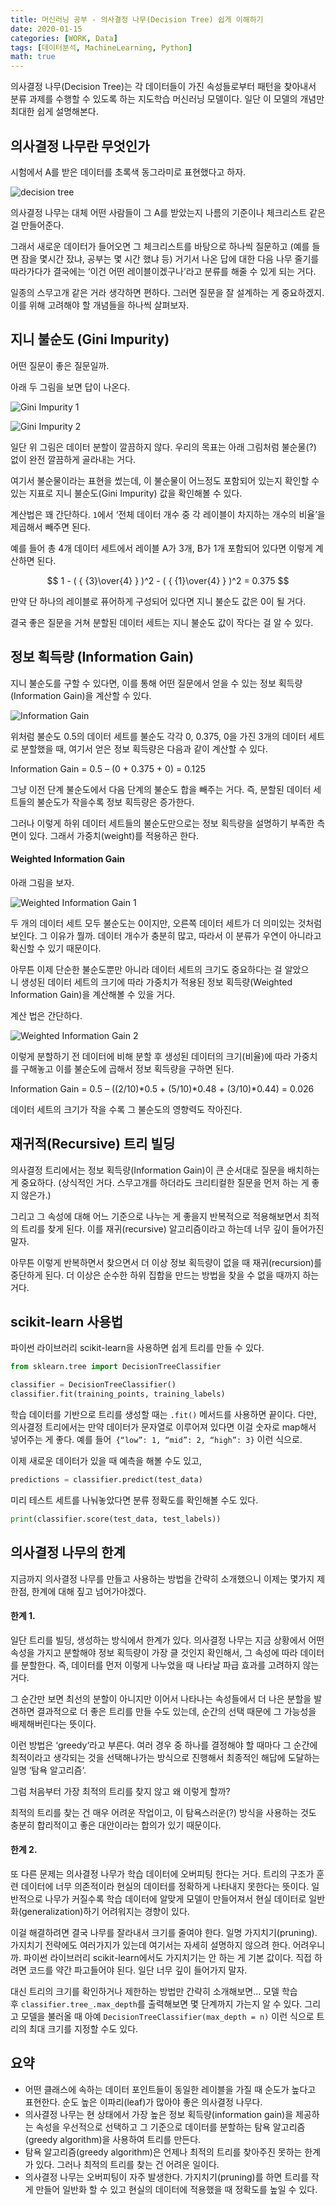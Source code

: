 ```yaml
---
title: 머신러닝 공부 - 의사결정 나무(Decision Tree) 쉽게 이해하기
date: 2020-01-15
categories: [WORK, Data]
tags: [데이터분석, MachineLearning, Python]
math: true
---
```


의사결정 나무(Decision Tree)는 각 데이터들이 가진 속성들로부터 패턴을 찾아내서 분류 과제를 수행할 수 있도록 하는 지도학습 머신러닝 모델이다. 일단 이 모델의 개념만 최대한 쉽게 설명해본다.

## 의사결정 나무란 무엇인가

시험에서 A를 받은 데이터를 초록색 동그라미로 표현했다고 하자.

![decision tree](https://s3.amazonaws.com/codecademy-content/programs/data-science-path/decision-trees/tree_gif.gif)

의사결정 나무는 대체 어떤 사람들이 그 A를 받았는지 나름의 기준이나 체크리스트 같은 걸 만들어준다.

그래서 새로운 데이터가 들어오면 그 체크리스트를 바탕으로 하나씩 질문하고 (예를 들면 잠을 몇시간 잤냐, 공부는 몇 시간 했냐 등) 거기서 나온 답에 대한 다음 나무 줄기를 따라가다가 결국에는 ‘이건 어떤 레이블이겠구나’라고 분류를 해줄 수 있게 되는 거다.

일종의 스무고개 같은 거라 생각하면 편하다. 그러면 질문을 잘 설계하는 게 중요하겠지. 이를 위해 고려해야 할 개념들을 하나씩 살펴보자.

## 지니 불순도 (Gini Impurity)

어떤 질문이 좋은 질문일까.

아래 두 그림을 보면 답이 나온다.

![Gini Impurity 1](https://s3.amazonaws.com/codecademy-content/programs/data-science-path/decision-trees/comparison_1.svg)

![Gini Impurity 2](https://s3.amazonaws.com/codecademy-content/programs/data-science-path/decision-trees/comparison_2.svg)

일단 위 그림은 데이터 분할이 깔끔하지 않다. 우리의 목표는 아래 그림처럼 불순물(?) 없이 완전 깔끔하게 골라내는 거다.

여기서 불순물이라는 표현을 썼는데, 이 불순물이 어느정도 포함되어 있는지 확인할 수 있는 지표로 지니 불순도(Gini Impurity) 값을 확인해볼 수 있다.

계산법은 꽤 간단하다. `1`에서 ‘전체 데이터 개수 중 각 레이블이 차지하는 개수의 비율’을 제곱해서 빼주면 된다.

예를 들어 총 4개 데이터 세트에서 레이블 A가 3개, B가 1개 포함되어 있다면 이렇게 계산하면 된다.

$$ 1 - ( { {3}\over{4} } )^2 - ( { {1}\over{4} } )^2 = 0.375 $$

만약 단 하나의 레이블로 퓨어하게 구성되어 있다면 지니 불순도 값은 0이 될 거다.

결국 좋은 질문을 거쳐 분할된 데이터 세트는 지니 불순도 값이 작다는 걸 알 수 있다.

## 정보 획득량 (Information Gain)

지니 불순도를 구할 수 있다면, 이를 통해 어떤 질문에서 얻을 수 있는 정보 획득량(Information Gain)을 계산할 수 있다.

![Information Gain](https://s3.amazonaws.com/codecademy-content/programs/data-science-path/decision-trees/info.svg)

위처럼 불순도 0.5의 데이터 세트를 불순도 각각 0, 0.375, 0을 가진 3개의 데이터 세트로 분할했을 때, 여기서 얻은 정보 획득량은 다음과 같이 계산할 수 있다.

Information Gain = 0.5 – (0 + 0.375 + 0) = 0.125

그냥 이전 단계 불순도에서 다음 단계의 불순도 합을 빼주는 거다. 즉, 분할된 데이터 세트들의 불순도가 작을수록 정보 획득량은 증가한다.

그러나 이렇게 하위 데이터 세트들의 불순도만으로는 정보 획득량을 설명하기 부족한 측면이 있다. 그래서 가중치(weight)를 적용하곤 한다.

#### Weighted Information Gain

아래 그림을 보자.

![Weighted Information Gain 1](https://s3.amazonaws.com/codecademy-content/programs/data-science-path/decision-trees/impurity-0.svg)

두 개의 데이터 세트 모두 불순도는 0이지만, 오른쪽 데이터 세트가 더 의미있는 것처럼 보인다. 그 이유가 뭘까. 데이터 개수가 충분히 많고, 따라서 이 분류가 우연이 아니라고 확신할 수 있기 때문이다.

아무튼 이제 단순한 불순도뿐만 아니라 데이터 세트의 크기도 중요하다는 걸 알았으니 생성된 데이터 세트의 크기에 따라 가중치가 적용된 정보 획득량(Weighted Information Gain)을 계산해볼 수 있을 거다.

계산 법은 간단하다.

![Weighted Information Gain 2](https://s3.amazonaws.com/codecademy-content/programs/data-science-path/decision-trees/weighted_info.svg)

이렇게 분할하기 전 데이터에 비해 분할 후 생성된 데이터의 크기(비율)에 따라 가중치를 구해놓고 이를 불순도에 곱해서 정보 획득량을 구하면 된다.



Information Gain = 0.5 – ((2/10)*0.5 + (5/10)*0.48 + (3/10)*0.44) = 0.026

데이터 세트의 크기가 작을 수록 그 불순도의 영향력도 작아진다.

## 재귀적(Recursive) 트리 빌딩

의사결정 트리에서는 정보 획득량(Information Gain)이 큰 순서대로 질문을 배치하는 게 중요하다. (상식적인 거다. 스무고개를 하더라도 크리티컬한 질문을 먼저 하는 게 좋지 않은가.)

그리고 그 속성에 대해 어느 기준으로 나누는 게 좋을지 반복적으로 적용해보면서 최적의 트리를 찾게 된다. 이를 재귀(recursive) 알고리즘이라고 하는데 너무 깊이 들어가진 말자.

아무튼 이렇게 반복하면서 찾으면서 더 이상 정보 획득량이 없을 때 재귀(recursion)를 중단하게 된다. 더 이상은 순수한 하위 집합을 만드는 방법을 찾을 수 없을 때까지 하는 거다.

## scikit-learn 사용법

파이썬 라이브러리 scikit-learn을 사용하면 쉽게 트리를 만들 수 있다.

```python
from sklearn.tree import DecisionTreeClassifier

classifier = DecisionTreeClassifier()
classifier.fit(training_points, training_labels)
```

학습 데이터를 기반으로 트리를 생성할 때는 `.fit()` 메서드를 사용하면 끝이다. 다만, 의사결정 트리에서는 만약 데이터가 문자열로 이루어져 있다면 이걸 숫자로 map해서 넣어주는 게 좋다. 예를 들어` {“low”: 1, “mid”: 2, “high”: 3}` 이런 식으로.

이제 새로운 데이터가 있을 때 예측을 해볼 수도 있고,

```python
predictions = classifier.predict(test_data)
```

미리 테스트 세트를 나눠놓았다면 분류 정확도를 확인해볼 수도 있다.

```python
print(classifier.score(test_data, test_labels))
```

## 의사결정 나무의 한계

지금까지 의사결정 나무를 만들고 사용하는 방법을 간략히 소개했으니 이제는 몇가지 제한점, 한계에 대해 짚고 넘어가야겠다.

#### 한계 1.

일단 트리를 빌딩, 생성하는 방식에서 한계가 있다. 의사결정 나무는 지금 상황에서 어떤 속성을 가지고 분할해야 정보 획득량이 가장 클 것인지 확인해서, 그 속성에 따라 데이터를 분할한다. 즉, 데이터를 먼저 이렇게 나누었을 때 나타날 파급 효과를 고려하지 않는 거다.

그 순간만 보면 최선의 분할이 아니지만 이어서 나타나는 속성들에서 더 나은 분할을 발견하면 결과적으로 더 좋은 트리를 만들 수도 있는데, 순간의 선택 때문에 그 가능성을 배제해버린다는 뜻이다.

이런 방법은 ‘greedy‘라고 부른다. 여러 경우 중 하나를 결정해야 할 때마다 그 순간에 최적이라고 생각되는 것을 선택해나가는 방식으로 진행해서 최종적인 해답에 도달하는 일명 ‘탐욕 알고리즘‘.

그럼 처음부터 가장 최적의 트리를 찾지 않고 왜 이렇게 할까?

최적의 트리를 찾는 건 매우 어려운 작업이고, 이 탐욕스러운(?) 방식을 사용하는 것도 충분히 합리적이고 좋은 대안이라는 합의가 있기 때문이다.

#### 한계 2.

또 다른 문제는 의사결정 나무가 학습 데이터에 오버피팅 한다는 거다. 트리의 구조가 훈련 데이터에 너무 의존적이라 현실의 데이터를 정확하게 나타내지 못한다는 뜻이다. 일반적으로 나무가 커질수록 학습 데이터에 알맞게 모델이 만들어져서 현실 데이터로 일반화(generalization)하기 어려워지는 경향이 있다.

이걸 해결하려면 결국 나무를 잘라내서 크기를 줄여야 한다. 일명 가지치기(pruning). 가지치기 전략에도 여러가지가 있는데 여기서는 자세히 설명하지 않으려 한다. 어려우니까. 파이썬 라이브러리 scikit-learn에서도 가지치기는 안 하는 게 기본 값이다. 직접 하려면 코드를 약간 파고들어야 된다. 일단 너무 깊이 들어가지 말자.

대신 트리의 크기를 확인하거나 제한하는 방법만 간략히 소개해보면… 모델 학습 후 `classifier.tree_.max_depth`를 출력해보면 몇 단계까지 가는지 알 수 있다. 그리고 모델을 불러올 때 아예 `DecisionTreeClassifier(max_depth = n)` 이런 식으로 트리의 최대 크기를 지정할 수도 있다.

## 요약

- 어떤 클래스에 속하는 데이터 포인트들이 동일한 레이블을 가질 때 순도가 높다고 표현한다. 순도 높은 이파리(leaf)가 많아야 좋은 의사결정 나무다.
- 의사결정 나무는 현 상태에서 가장 높은 정보 획득량(information gain)을 제공하는 속성을 우선적으로 선택하고 그 기준으로 데이터를 분할하는 탐욕 알고리즘(greedy algorithm)을 사용하여 트리를 만든다.
- 탐욕 알고리즘(greedy algorithm)은 언제나 최적의 트리를 찾아주진 못하는 한계가 있다. 그러나 최적의 트리를 찾는 건 어려운 일이다.
- 의사결정 나무는 오버피팅이 자주 발생한다. 가지치기(pruning)를 하면 트리를 작게 만들어 일반화 할 수 있고 현실의 데이터에 적용했을 때 정확도를 높일 수 있다.